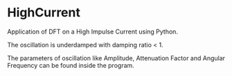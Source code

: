 # HighCurrent
Application of DFT on a High Impulse Current using Python.

The oscillation is underdamped with damping ratio < 1. 

The parameters of oscillation like Amplitude, Attenuation Factor and Angular Frequency can be found inside the program.
